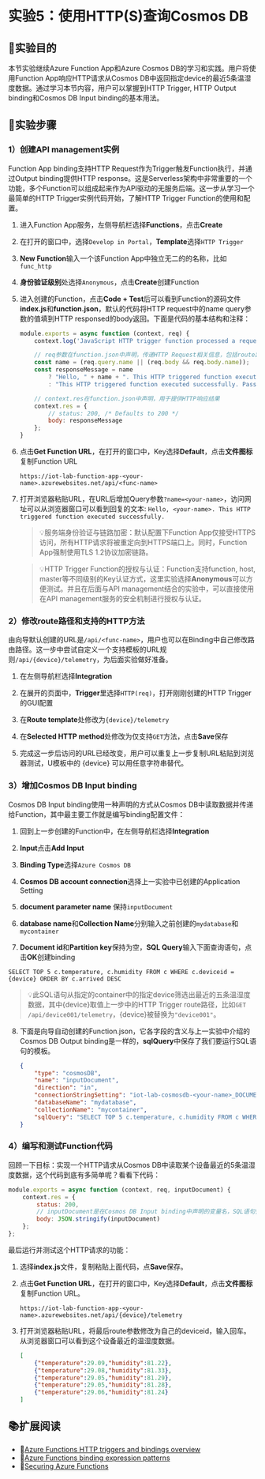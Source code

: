 # 实验5：使用HTTP(S)查询Cosmos DB

## 🎯实验目的

本节实验继续Azure Function App和Azure Cosmos DB的学习和实践。用户将使用Function App响应HTTP请求从Cosmos DB中返回指定device的最近5条温湿度数据。通过学习本节内容，用户可以掌握到HTTP Trigger, HTTP Output binding和Cosmos DB Input binding的基本用法。

## 🧪实验步骤

### 1）创建API management实例

Function App binding支持HTTP Request作为Trigger触发Function执行，并通过Output binding提供HTTP response。这是Serverless架构中非常重要的一个功能，多个Function可以组成起来作为API驱动的无服务后端。这一步从学习一个最简单的HTTP Trigger实例代码开始，了解HTTP Trigger Function的使用和配置。

1. 进入Function App服务，左侧导航栏选择**Functions**，点击**Create**

2. 在打开的窗口中，选择`Develop in Portal`，**Template**选择`HTTP Trigger`

3. **New Function**输入一个该Function App中独立无二的的名称，比如`func_http`

4. **身份验证级别**处选择`Anonymous`，点击**Create**创建Function

5. 进入创建的Function，点击**Code + Test**后可以看到Function的源码文件**index.js**和**function.json**，默认的代码将HTTP request中的name query参数的值填到HTTP responsed的body返回。下面是代码的基本结构和注释：

    ```javascript
    module.exports = async function (context, req) {
        context.log('JavaScript HTTP trigger function processed a request.');

        // req参数在function.json中声明，传递HTTP Request相关信息，包括route路径, query参数和body等
        const name = (req.query.name || (req.body && req.body.name));
        const responseMessage = name
            ? "Hello, " + name + ". This HTTP triggered function executed successfully."
            : "This HTTP triggered function executed successfully. Pass a name in the query string or in the request body for a personalized response.";

        // context.res在function.json中声明，用于提供HTTP响应结果
        context.res = {
            // status: 200, /* Defaults to 200 */
            body: responseMessage
        };
    }
    ```

6. 点击**Get Function URL**，在打开的窗口中，Key选择**Default**，点击**文件图标**复制Function URL

    ```
    https://iot-lab-function-app-<your-name>.azurewebsites.net/api/<func-name>
    ```

7. 打开浏览器粘贴URL，在URL后增加Query参数`?name=<your-name>`，访问网址可以从浏览器窗口可以看到回复的文本: `Hello, <your-name>. This HTTP triggered function executed successfully.`

    > 💡服务端身份验证与链路加密：默认配置下Function App仅接受HTTPS访问，所有HTTP请求将被重定向到HTTPS端口上。同时，Function App强制使用TLS 1.2协议加密链路。

    > 💡HTTP Trigger Function的授权与认证：Function支持function, host, master等不同级别的Key认证方式，这里实验选择**Anonymous**可以方便测试。并且在后面与API management结合的实验中，可以直接使用在API management服务的安全机制进行授权与认证。

### 2）修改route路径和支持的HTTP方法

由向导默认创建的URL是`/api/<func-name>`，用户也可以在Binding中自己修改路由路径。这一步中尝试自定义一个支持模板的URL规则`/api/{device}/telemetry`，为后面实验做好准备。

1. 在左侧导航栏选择**Integration**

2. 在展开的页面中，**Trigger**里选择`HTTP(req)`，打开刚刚创建的HTTP Trigger的GUI配置

3. 在**Route template**处修改为`{device}/telemetry`

4. 在**Selected HTTP method**处修改为仅支持`GET`方法，点击**Save**保存

5. 完成这一步后访问的URL已经改变，用户可以重复上一步复制URL粘贴到浏览器测试，U模板中的 {device} 可以用任意字符串替代。

### 3）增加Cosmos DB Input binding

Cosmos DB Input binding使用一种声明的方式从Cosmos DB中读取数据并传递给Function，其中最主要工作就是编写binding配置文件：

1. 回到上一步创建的Function中，在左侧导航栏选择**Integration**

2. **Input**点击**Add Input**

3. **Binding Type**选择`Azure Cosmos DB`

4. **Cosmos DB account connection**选择上一实验中已创建的Application Setting

5. **document parameter name** 保持`inputDocument`

6. **database name**和**Collection Name**分别输入之前创建的`mydatabase`和`mycontainer`

7. **Document id**和**Partition key**保持为空，**SQL Query**输入下面查询语句，点击**OK**创建binding

```
SELECT TOP 5 c.temperature, c.humidity FROM c WHERE c.deviceid = {device} ORDER BY c.arrived DESC
```

> 💡此SQL语句从指定的container中的指定device筛选出最近的五条温湿度数据，其中{device}取值上一步中的HTTP Trigger route路径，比如`GET /api/device001/telemetry`，{device}被替换为`"device001"`。

8. 下面是向导自动创建的Function.json，它各字段的含义与上一实验中介绍的Cosmos DB Output binding是一样的，**sqlQuery**中保存了我们要运行SQL语句的模板。

    ```json
    {
        "type": "cosmosDB",
        "name": "inputDocument",
        "direction": "in",
        "connectionStringSetting": "iot-lab-cosmosdb-<your-name>_DOCUMENTDB",
        "databaseName": "mydatabase",
        "collectionName": "mycontainer",
        "sqlQuery": "SELECT TOP 5 c.temperature, c.humidity FROM c WHERE c.deviceid = {device} ORDER BY c.arrived DESC",
    }
    ```

### 4）编写和测试Function代码

回顾一下目标：实现一个HTTP请求从Cosmos DB中读取某个设备最近的5条温湿度数据，这个代码到底有多简单呢？看看下代码：

```javascript
module.exports = async function (context, req, inputDocument) {
    context.res = {
        status: 200,
        // inputDocument是在Cosmos DB Input binding中声明的变量名，SQL语句查询到结果会通过它传递给Function
        body: JSON.stringify(inputDocument)
    };
};
```

最后运行并测试这个HTTP请求的功能：

1. 选择**index.js**文件，复制粘贴上面代码，点**Save**保存。

2. 点击**Get Function URL**，在打开的窗口中，Key选择**Default**，点击**文件图标**复制Function URL。

    ```
    https://iot-lab-function-app-<your-name>.azurewebsites.net/api/{device}/telemetry
    ```

3. 打开浏览器粘贴URL，将最后route参数修改为自己的deviceid，输入回车。从浏览器窗口可以看到这个设备最近的温湿度数据。

    ```json
    [
        {"temperature":29.09,"humidity":81.22}, 
        {"temperature":29.08,"humidity":81.33},
        {"temperature":29.05,"humidity":81.29},
        {"temperature":29.05,"humidity":81.28},
        {"temperature":29.06,"humidity":81.24}
    ]
    ```

## 📚扩展阅读

- 🔗[Azure Functions HTTP triggers and bindings overview](https://docs.microsoft.com/en-us/azure/azure-functions/functions-bindings-http-webhook?tabs=in-process%2Cfunctionsv2&pivots=programming-language-javascript)
- 🔗[Azure Functions binding expression patterns](https://docs.microsoft.com/en-us/azure/azure-functions/functions-bindings-expressions-patterns)
- 🔗[Securing Azure Functions](https://docs.microsoft.com/en-us/azure/azure-functions/security-concepts?tabs=v4)
